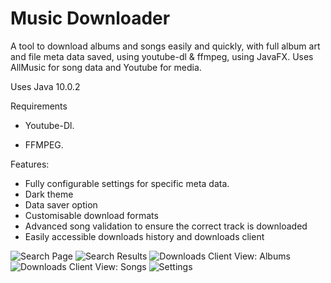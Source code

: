 # Music Downloader

A tool to download albums and songs easily and quickly, with full album art and file meta data saved, using youtube-dl & ffmpeg, using JavaFX.
Uses AllMusic for song data and Youtube for media.

Uses Java 10.0.2

Requirements

- Youtube-Dl.

- FFMPEG.

Features:
  - Fully configurable settings for specific meta data.
  - Dark theme
  - Data saver option
  - Customisable download formats
  - Advanced song validation to ensure the correct track is downloaded
  - Easily accessible downloads history and downloads client
  
![Search Page](https://i.imgur.com/jmbLcIj.png)
![Search Results](https://i.imgur.com/NMbkqmU.png)
![Downloads Client View: Albums](https://i.imgur.com/VTWnuwm.png)
![Downloads Client View: Songs](https://i.imgur.com/FBwz7ry.png)
![Settings](https://i.imgur.com/heTztlu.png)
